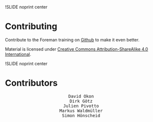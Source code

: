 !SLIDE noprint center

# Contributing

Contribute to the Foreman training on [Github](https://github.com/NETWAYS/foreman-training) to make it even better.

Material is licensed under [Creative Commons Attribution-ShareAlike 4.0 International](http://creativecommons.org/licenses/by-sa/4.0/).


!SLIDE noprint center

# Contributors

<center><pre>
David Okon
Dirk G&ouml;tz
Julien Pivotto
Markus Waldm&uuml;ller
Simon H&ouml;nscheid
</pre></center>
